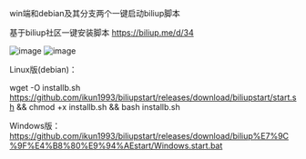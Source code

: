 win端和debian及其分支两个一键启动biliup脚本

基于biliup社区一键安装脚本 https://biliup.me/d/34

![image](https://github.com/ikun1993/biliupstart/assets/96544807/1097ed4a-3920-431d-afb0-fe827b24757c)
![image](https://github.com/ikun1993/biliupstart/assets/96544807/7939d577-e910-4d0f-a40c-002f1adeba6b)

Linux版(debian)：

wget -O installb.sh https://github.com/ikun1993/biliupstart/releases/download/biliupstart/start.sh && chmod +x installb.sh && bash installb.sh

Windows版：
https://github.com/ikun1993/biliupstart/releases/download/biliup%E7%9C%9F%E4%B8%80%E9%94%AEstart/Windows.start.bat
